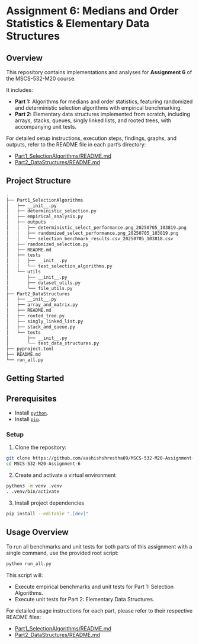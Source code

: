 # Assignment 6: Medians and Order Statistics & Elementary Data Structures

## Overview

This repository contains implementations and analyses for **Assignment 6** of the MSCS-532-M20 course.

It includes:

- **Part 1:** Algorithms for medians and order statistics, featuring randomized and deterministic selection algorithms with empirical benchmarking.
- **Part 2:** Elementary data structures implemented from scratch, including arrays, stacks, queues, singly linked lists, and rooted trees, with accompanying unit tests.

For detailed setup instructions, execution steps, findings, graphs, and outputs, refer to the README file in each part’s directory:

- [Part1_SelectionAlgorithms/README.md](Part1_SelectionAlgorithms/README.md)
- [Part2_DataStructures/README.md](Part2_DataStructures/README.md)

## Project Structure

```bash
.
├── Part1_SelectionAlgorithms
│   ├── __init__.py
│   ├── deterministic_selection.py
│   ├── empirical_analysis.py
│   ├── outputs
│   │   ├── deterministic_select_performance.png_20250705_103819.png
│   │   ├── randomized_select_performance.png_20250705_103819.png
│   │   └── selection_benchmark_results.csv_20250705_103818.csv
│   ├── randomized_selection.py
│   ├── README.md
│   ├── tests
│   │   ├── __init__.py
│   │   └── test_selection_algorithms.py
│   └── utils
│       ├── __init__.py
│       ├── dataset_utils.py
│       └── file_utils.py
├── Part2_DataStructures
│   ├── __init__.py
│   ├── array_and_matrix.py
│   ├── README.md
│   ├── rooted_tree.py
│   ├── singly_linked_list.py
│   ├── stack_and_queue.py
│   └── tests
│       ├── __init__.py
│       └── test_data_structures.py
├── pyproject.toml
├── README.md
└── run_all.py
```

## Getting Started

## Prerequisites

- Install [`python`](https://www.python.org/downloads/).
- Install [`pip`](https://pip.pypa.io/en/stable/installation/).

### Setup

1. Clone the repository:

```bash
git clone https://github.com/aashishshrestha09/MSCS-532-M20-Assignment-6.git
cd MSCS-532-M20-Assignment-6
```

2. Create and activate a virtual environment

```bash
python3 -m venv .venv
. .venv/bin/activate
```

3. Install project dependencies

```bash
pip install --editable ".[dev]"
```

## Usage Overview

To run all benchmarks and unit tests for both parts of this assignment with a single command, use the provided root script:

```bash
python run_all.py
```

This script will:

- Execute empirical benchmarks and unit tests for Part 1: Selection Algorithms.
- Execute unit tests for Part 2: Elementary Data Structures.

For detailed usage instructions for each part, please refer to their respective README files:

- [Part1_SelectionAlgorithms/README.md](./Part1_SelectionAlgorithms/README.md)
- [Part2_DataStructures/README.md](./Part2_DataStructures/README.md)
